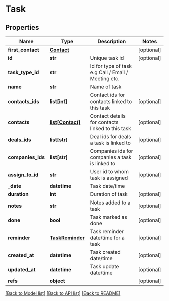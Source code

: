 # Task

## Properties
Name | Type | Description | Notes
------------ | ------------- | ------------- | -------------
**first_contact** | [**Contact**](Contact.md) |  | [optional] 
**id** | **str** | Unique task id | [optional] 
**task_type_id** | **str** | Id for type of task e.g Call / Email / Meeting etc. | 
**name** | **str** | Name of task | 
**contacts_ids** | **list[int]** | Contact ids for contacts linked to this task | [optional] 
**contacts** | [**list[Contact]**](Contact.md) | Contact details for contacts linked to this task | [optional] 
**deals_ids** | **list[str]** | Deal ids for deals a task is linked to | [optional] 
**companies_ids** | **list[str]** | Companies ids for companies a task is linked to | [optional] 
**assign_to_id** | **str** | User id to whom task is assigned | [optional] 
**_date** | **datetime** | Task date/time | 
**duration** | **int** | Duration of task | [optional] 
**notes** | **str** | Notes added to a task | [optional] 
**done** | **bool** | Task marked as done | [optional] 
**reminder** | [**TaskReminder**](TaskReminder.md) | Task reminder date/time for a task | [optional] 
**created_at** | **datetime** | Task created date/time | [optional] 
**updated_at** | **datetime** | Task update date/time | [optional] 
**refs** | **object** |  | [optional] 

[[Back to Model list]](../README.md#documentation-for-models) [[Back to API list]](../README.md#documentation-for-api-endpoints) [[Back to README]](../README.md)


